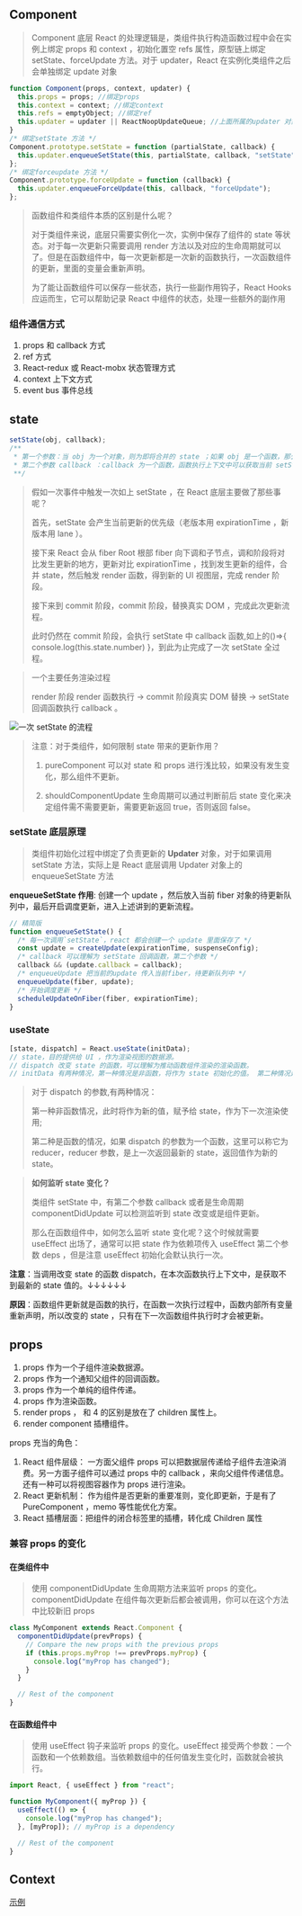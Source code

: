 ## Component

> Component 底层 React 的处理逻辑是，类组件执行构造函数过程中会在实例上绑定 props 和 context ，初始化置空 refs 属性，原型链上绑定 setState、forceUpdate 方法。对于 updater，React 在实例化类组件之后会单独绑定 update 对象

```ts
function Component(props, context, updater) {
  this.props = props; //绑定props
  this.context = context; //绑定context
  this.refs = emptyObject; //绑定ref
  this.updater = updater || ReactNoopUpdateQueue; //上面所属的updater 对象
}
/* 绑定setState 方法 */
Component.prototype.setState = function (partialState, callback) {
  this.updater.enqueueSetState(this, partialState, callback, "setState");
};
/* 绑定forceupdate 方法 */
Component.prototype.forceUpdate = function (callback) {
  this.updater.enqueueForceUpdate(this, callback, "forceUpdate");
};
```

> 函数组件和类组件本质的区别是什么呢？
>
> 对于类组件来说，底层只需要实例化一次，实例中保存了组件的 state 等状态。对于每一次更新只需要调用 render 方法以及对应的生命周期就可以了。但是在函数组件中，每一次更新都是一次新的函数执行，一次函数组件的更新，里面的变量会重新声明。
>
> 为了能让函数组件可以保存一些状态，执行一些副作用钩子，React Hooks 应运而生，它可以帮助记录 React 中组件的状态，处理一些额外的副作用

### 组件通信方式

1. props 和 callback 方式
2. ref 方式
3. React-redux 或 React-mobx 状态管理方式
4. context 上下文方式
5. event bus 事件总线

## state

```ts
setState(obj, callback);
/**
 * 第一个参数：当 obj 为一个对象，则为即将合并的 state ；如果 obj 是一个函数，那么当前组件的 state 和 props 将作为参数，返回值用于合并新的 state。
 * 第二个参数 callback ：callback 为一个函数，函数执行上下文中可以获取当前 setState 更新后的最新 state 的值，可以作为依赖 state 变化的副作用函数，可以用来做一些基于 DOM 的操作。
 **/
```

> 假如一次事件中触发一次如上 setState ，在 React 底层主要做了那些事呢？
>
> 首先，setState 会产生当前更新的优先级（老版本用 expirationTime ，新版本用 lane ）。
>
> 接下来 React 会从 fiber Root 根部 fiber 向下调和子节点，调和阶段将对比发生更新的地方，更新对比 expirationTime ，找到发生更新的组件，合并 state，然后触发 render 函数，得到新的 UI 视图层，完成 render 阶段。
>
> 接下来到 commit 阶段，commit 阶段，替换真实 DOM ，完成此次更新流程。
>
> 此时仍然在 commit 阶段，会执行 setState 中 callback 函数,如上的()=>{ console.log(this.state.number) }，到此为止完成了一次 setState 全过程。

> 一个主要任务渲染过程
>
> render 阶段 render 函数执行 -> commit 阶段真实 DOM 替换 -> setState 回调函数执行 callback 。

![一次 setState 的流程](./src/assets/state-flow.png)

> 注意：对于类组件，如何限制 state 带来的更新作用？
>
> 1. pureComponent 可以对 state 和 props 进行浅比较，如果没有发生变化，那么组件不更新。
>
> 2. shouldComponentUpdate 生命周期可以通过判断前后 state 变化来决定组件需不需要更新，需要更新返回 true，否则返回 false。

### setState 底层原理

> 类组件初始化过程中绑定了负责更新的 **Updater** 对象，对于如果调用 setState 方法，实际上是 React 底层调用 Updater 对象上的 enqueueSetState 方法

**enqueueSetState 作用**: 创建一个 update ，然后放入当前 fiber 对象的待更新队列中，最后开启调度更新，进入上述讲到的更新流程。

```ts
// 精简版
function enqueueSetState() {
  /* 每一次调用`setState`，react 都会创建一个 update 里面保存了 */
  const update = createUpdate(expirationTime, suspenseConfig);
  /* callback 可以理解为 setState 回调函数，第二个参数 */
  callback && (update.callback = callback);
  /* enqueueUpdate 把当前的update 传入当前fiber，待更新队列中 */
  enqueueUpdate(fiber, update);
  /* 开始调度更新 */
  scheduleUpdateOnFiber(fiber, expirationTime);
}
```

### useState

```ts
[state, dispatch] = React.useState(initData);
// state，目的提供给 UI ，作为渲染视图的数据源。
// dispatch 改变 state 的函数，可以理解为推动函数组件渲染的渲染函数。
// initData 有两种情况，第一种情况是非函数，将作为 state 初始化的值。 第二种情况是函数，函数的返回值作为 useState 初始化的值。
```

> 对于 dispatch 的参数,有两种情况：
>
> 第一种非函数情况，此时将作为新的值，赋予给 state，作为下一次渲染使用;
>
> 第二种是函数的情况，如果 dispatch 的参数为一个函数，这里可以称它为 reducer，reducer 参数，是上一次返回最新的 state，返回值作为新的 state。

> **如何监听 state 变化？**
>
> 类组件 setState 中，有第二个参数 callback 或者是生命周期 componentDidUpdate 可以检测监听到 state 改变或是组件更新。
>
> 那么在函数组件中，如何怎么监听 state 变化呢？这个时候就需要 useEffect 出场了，通常可以把 state 作为依赖项传入 useEffect 第二个参数 deps ，但是注意 useEffect 初始化会默认执行一次。

**注意**：当调用改变 state 的函数 dispatch，在本次函数执行上下文中，是获取不到最新的 state 值的。↓↓↓↓↓↓

**原因**：函数组件更新就是函数的执行，在函数一次执行过程中，函数内部所有变量重新声明，所以改变的 state ，只有在下一次函数组件执行时才会被更新。

## props

1. props 作为一个子组件渲染数据源。
2. props 作为一个通知父组件的回调函数。
3. props 作为一个单纯的组件传递。
4. props 作为渲染函数。
5. render props ， 和 4 的区别是放在了 children 属性上。
6. render component 插槽组件。

props 充当的角色：

1. React 组件层级： 一方面父组件 props 可以把数据层传递给子组件去渲染消费。另一方面子组件可以通过 props 中的 callback ，来向父组件传递信息。还有一种可以将视图容器作为 props 进行渲染。
2. React 更新机制： 作为组件是否更新的重要准则，变化即更新，于是有了 PureComponent ，memo 等性能优化方案。
3. React 插槽层面：把组件的闭合标签里的插槽，转化成 Children 属性

### 兼容 props 的变化

#### 在类组件中

> 使用 componentDidUpdate 生命周期方法来监听 props 的变化。componentDidUpdate 在组件每次更新后都会被调用，你可以在这个方法中比较新旧 props

```ts
class MyComponent extends React.Component {
  componentDidUpdate(prevProps) {
    // Compare the new props with the previous props
    if (this.props.myProp !== prevProps.myProp) {
      console.log("myProp has changed");
    }
  }

  // Rest of the component
}
```

#### 在函数组件中

> 使用 useEffect 钩子来监听 props 的变化。useEffect 接受两个参数：一个函数和一个依赖数组。当依赖数组中的任何值发生变化时，函数就会被执行。

```ts
import React, { useEffect } from "react";

function MyComponent({ myProp }) {
  useEffect(() => {
    console.log("myProp has changed");
  }, [myProp]); // myProp is a dependency

  // Rest of the component
}
```

## Context

[示例](../../../../apps/react-project/src/components/Context.tsx)
